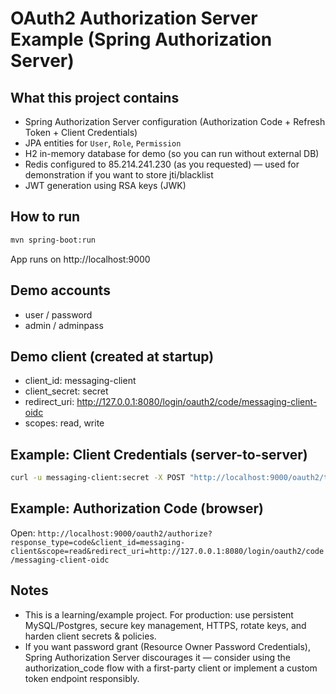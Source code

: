 # OAuth2 Authorization Server Example (Spring Authorization Server)
## What this project contains
- Spring Authorization Server configuration (Authorization Code + Refresh Token + Client Credentials)
- JPA entities for `User`, `Role`, `Permission`
- H2 in-memory database for demo (so you can run without external DB)
- Redis configured to 85.214.241.230 (as you requested) — used for demonstration if you want to store jti/blacklist
- JWT generation using RSA keys (JWK)

## How to run
```bash
mvn spring-boot:run
```
App runs on http://localhost:9000

## Demo accounts
- user / password
- admin / adminpass

## Demo client (created at startup)
- client_id: messaging-client
- client_secret: secret
- redirect_uri: http://127.0.0.1:8080/login/oauth2/code/messaging-client-oidc
- scopes: read, write

## Example: Client Credentials (server-to-server)
```bash
curl -u messaging-client:secret -X POST "http://localhost:9000/oauth2/token" -d "grant_type=client_credentials&scope=read"
```
## Example: Authorization Code (browser)
Open: `http://localhost:9000/oauth2/authorize?response_type=code&client_id=messaging-client&scope=read&redirect_uri=http://127.0.0.1:8080/login/oauth2/code/messaging-client-oidc`

## Notes
- This is a learning/example project. For production: use persistent MySQL/Postgres, secure key management, HTTPS, rotate keys, and harden client secrets & policies.
- If you want password grant (Resource Owner Password Credentials), Spring Authorization Server discourages it — consider using the authorization_code flow with a first-party client or implement a custom token endpoint responsibly.

